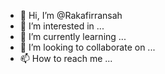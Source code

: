 - 👋 Hi, I’m @Rakafirransah
- 👀 I’m interested in ...
- 🌱 I’m currently learning ...
- 💞️ I’m looking to collaborate on ...
- 📫 How to reach me ...

<!---
Rakafirransah/Rakafirransah is a ✨ special ✨ repository because its `README.md` (this file) appears on your GitHub profile.
You can click the Preview link to take a look at your changes.
--->
